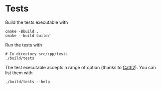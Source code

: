 # Tests

Build the tests executable with

```shell
cmake -Bbuild .
cmake --build build/
```

Run the tests with

```shell
# In directory src/cpp/tests
./build/tests
```

The test executable accepts a range of option (thanks to [Cath2](https://github.com/catchorg/Catch2)). You can list them with

```shell
./build/tests --help
```

